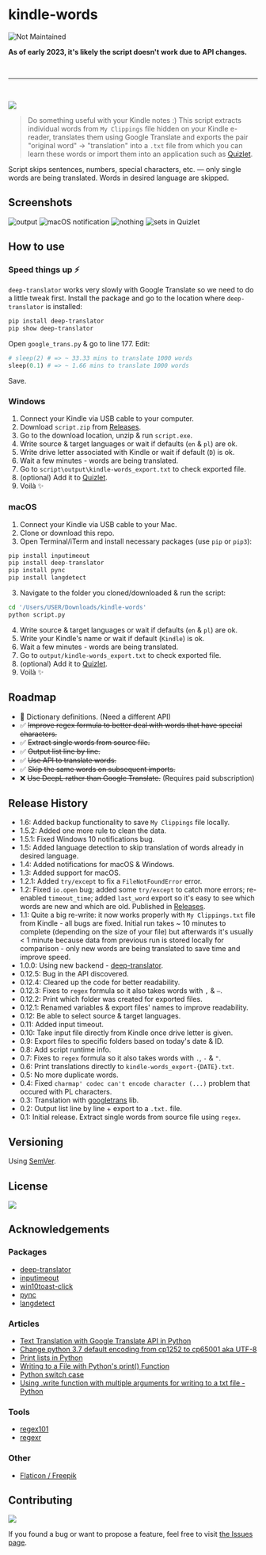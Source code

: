 # kindle-words

![Not Maintained](https://img.shields.io/badge/Maintenance%20Level-Not%20Maintained-yellow.svg)

<b>As of early 2023, it's likely the script doesn't work due to API changes.</b>

<br><hr><br>

![](https://img.shields.io/badge/platform-Windows%20%7C%20macOS-blue)

> Do something useful with your Kindle notes :) This script extracts individual words from `My Clippings` file hidden on your Kindle e-reader, translates them using Google Translate and exports the pair "original word" → "translation" into a `.txt` file from which you can learn these words or import them into an application such as [Quizlet](https://quizlet.com/).

Script skips sentences, numbers, special characters, etc. — only single words are being translated. Words in desired language are skipped.

## Screenshots
![output](https://user-images.githubusercontent.com/6877391/111391325-ac6d1f80-86b4-11eb-9816-470e442a1034.png)
![macOS notification](https://user-images.githubusercontent.com/6877391/111626634-8e0b3f00-87ee-11eb-8b1c-0379db96bc8c.jpeg)
![nothing](https://user-images.githubusercontent.com/6877391/111667392-f40abd00-8814-11eb-9b66-9d9ec19b92d5.png)
![sets in Quizlet](https://user-images.githubusercontent.com/6877391/111392214-631dcf80-86b6-11eb-99c1-95ba4c997834.png)

## How to use

### Speed things up ⚡
`deep-translator` works very slowly with Google Translate so we need to do a little tweak first. Install the package and go to the location where `deep-translator` is installed:
```sh
pip install deep-translator
pip show deep-translator
```
Open `google_trans.py` & go to line 177. Edit:
```py
# sleep(2) # => ~ 33.33 mins to translate 1000 words
sleep(0.1) # => ~ 1.66 mins to translate 1000 words
```
Save.

### Windows
1. Connect your Kindle via USB cable to your computer.
2. Download `script.zip` from [Releases](https://github.com/vardecab/kindle-words/releases).
3. Go to the download location, unzip & run `script.exe`. 
4. Write source & target languages or wait if defaults (`en` & `pl`) are ok.
5. Write drive letter associated with Kindle or wait if default (`D`) is ok.
6. Wait a few minutes - words are being translated.
7. Go to `script\output\kindle-words_export.txt` to check exported file.
8. (optional) Add it to [Quizlet](https://quizlet.com/).
9. Voilà ✨

### macOS
1. Connect your Kindle via USB cable to your Mac.
2. Clone or download this repo.
3. Open Terminal/iTerm and install necessary packages (use `pip` or `pip3`):
```py
pip install inputimeout
pip install deep-translator 
pip install pync
pip install langdetect
```
3. Navigate to the folder you cloned/downloaded & run the script:
```sh
cd '/Users/USER/Downloads/kindle-words'
python script.py
``` 
4. Write source & target languages or wait if defaults (`en` & `pl`) are ok.
5. Write your Kindle's name or wait if default (`Kindle`) is ok.
6. Wait a few minutes - words are being translated.
7. Go to `output/kindle-words_export.txt` to check exported file.
8. (optional) Add it to [Quizlet](https://quizlet.com/).
9. Voilà ✨

## Roadmap
 
- 🎯 Dictionary definitions. (Need a different API)
- ✅ <del>Improve regex formula to better deal with words that have special characters.</del>
- ✅ <del>Extract single words from source file.</del>
- ✅ <del>Output list line by line.</del> 
- ✅ <del>Use API to translate words.</del>
- ✅ <del>Skip the same words on subsequent imports.</del>
- ❌ <del>Use DeepL rather than Google Translate.</del> (Requires paid subscription)

## Release History

- 1.6: Added backup functionality to save `My Clippings` file locally.
- 1.5.2: Added one more rule to clean the data.
- 1.5.1: Fixed Windows 10 notifications bug.
- 1.5: Added language detection to skip translation of words already in desired language.
- 1.4: Added notifications for macOS & Windows.
- 1.3: Added support for macOS.
- 1.2.1: Added `try/except` to fix a `FileNotFoundError` error.
- 1.2: Fixed `io.open` bug; added some `try/except` to catch more errors; re-enabled `timeout_time`; added `last_word` export so it's easy to see which words are new and which are old. Published in [Releases](https://github.com/vardecab/kindle-words/releases).
- 1.1: Quite a big re-write: it now works properly with `My Clippings.txt` file from Kindle - all bugs are fixed. Initial run takes ~ 10 minutes to complete (depending on the size of your file) but afterwards it's usually < 1 minute because data from previous run is stored locally for comparison - only new words are being translated to save time and improve speed.
- 1.0.0: Using new backend - [deep-translator](https://github.com/nidhaloff/deep-translator). 
- 0.12.5: Bug in the API discovered.
- 0.12.4: Cleared up the code for better readability.
- 0.12.3: Fixes to `regex` formula so it also takes words with `,` & `—`.
- 0.12.2: Print which folder was created for exported files.
- 0.12.1: Renamed variables & export files' names to improve readability. 
- 0.12: Be able to select source & target languages.
- 0.11: Added input timeout.
- 0.10: Take input file directly from Kindle once drive letter is given.
- 0.9: Export files to specific folders based on today's date & ID. 
- 0.8: Add script runtime info.
- 0.7: Fixes to `regex` formula so it also takes words with `.`, `-` & `"`.
- 0.6: Print translations directly to `kindle-words_export-{DATE}.txt`.   
- 0.5: No more duplicate words.
- 0.4: Fixed `charmap' codec can't encode character (...)` problem that occured with PL characters. 
- 0.3: Translation with [googletrans](https://pypi.org/project/googletrans) lib.
-   0.2: Output list line by line + export to a `.txt.` file. 
-   0.1: Initial release. Extract single words from source file using `regex`.

## Versioning

Using [SemVer](http://semver.org/).

## License

![](https://img.shields.io/github/license/vardecab/kindle-words)
<!-- 
GNU General Public License v3.0, see [LICENSE.md](https://github.com/vardecab/umbrella/blob/master/LICENSE). -->

## Acknowledgements
### Packages
- [deep-translator](https://github.com/nidhaloff/deep-translator)
- [inputimeout](https://pypi.org/project/inputimeout/)
- [win10toast-click](https://github.com/vardecab/win10toast-click)
- [pync](https://github.com/SeTeM/pync)
- [langdetect](https://pypi.org/project/langdetect/)
### Articles
- [Text Translation with Google Translate API in Python](https://stackabuse.com/text-translation-with-google-translate-api-in-python/)
- [Change python 3.7 default encoding from cp1252 to cp65001 aka UTF-8](https://stackoverflow.com/questions/56995919/change-python-3-7-default-encoding-from-cp1252-to-cp65001-aka-utf-8)
- [Print lists in Python](https://www.geeksforgeeks.org/print-lists-in-python-4-different-ways/)
- [Writing to a File with Python's print() Function](https://stackabuse.com/writing-to-a-file-with-pythons-print-function/)
- [Python switch case](https://www.journaldev.com/15642/python-switch-case)
- [Using .write function with multiple arguments for writing to a txt file - Python](https://stackoverflow.com/questions/47425891/using-write-function-with-multiple-arguments-for-writing-to-a-txt-file-python)
### Tools
- [regex101](https://regex101.com/)
- [regexr](https://regexr.com/)
### Other
- [Flaticon / Freepik](https://www.flaticon.com/)

## Contributing

![](https://img.shields.io/github/issues/vardecab/kindle-words)

If you found a bug or want to propose a feature, feel free to visit [the Issues page](https://github.com/vardecab/kindle-words/issues).
